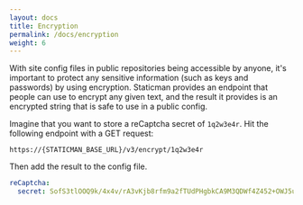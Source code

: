 ```yaml
---
layout: docs
title: Encryption
permalink: /docs/encryption
weight: 6
---
```

With site config files in public repositories being accessible by anyone, it's important to protect any sensitive information (such as keys and passwords) by using encryption. Staticman provides an endpoint that people can use to encrypt any given text, and the result it provides is an encrypted string that is safe to use in a public config.

Imagine that you want to store a reCaptcha secret of `1q2w3e4r`. Hit the following endpoint with a GET request:

```
https://{STATICMAN_BASE_URL}/v3/encrypt/1q2w3e4r
```

Then add the result to the config file.

```yml
reCaptcha:
  secret: SofS3tlOOQ9k/4x4v/rA3vKjb8rfm9a2fTUdPHgbkCA9M3QDWf4Z452+OWJ5u1EWGY9BlLEk2suoRTv1usYUfPH8LP2VBnPD/r5pQtJwoR3brQtqO1/AVvG6VRISpGGiK6/dyPGY8RvxfQqV6n45b57SnnPVfQpRYFvH9j+jYE8=
```
